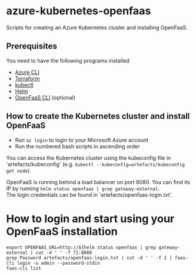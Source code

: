 # azure-kubernetes-openfaas
Scripts for creating an Azure Kubernetes cluster and installing OpenFaaS.

## Prerequisites
You need to have the following programs installed  
* [Azure CLI](https://docs.microsoft.com/en-us/cli/azure/install-azure-cli?view=azure-cli-latest)
* [Terraform](https://www.terraform.io/)
* [kubectl](https://kubernetes.io/docs/tasks/tools/install-kubectl/)
* [Helm](https://helm.sh/)
* [OpenFaaS CLI](https://github.com/openfaas/faas-cli) (optional)

## How to create the Kubernetes cluster and install OpenFaaS
* Run `az login` to login to your Microsoft Azure account
* Run the numbered bash scripts in ascending order

You can access the Kubernetes cluster using the kubeconfig file in 'artefacts/kubeconfig' (e.g. `kubectl --kubeconfig=artefacts/kubeconfig get node`).  

OpenFaaS is running behind a load balancer on port 8080. You can find its IP by running `helm status openfaas | grep gateway-external`.  
The login credentials can be found in 'artefacts/openfaas-login.txt'.

# How to login and start using your OpenFaaS installation
```
export OPENFAAS_URL=http://${helm status openfaas | grep gateway-external | cut -d ' ' -f 7}:8080
grep Password artefacts/openfaas-login.txt | cut -d ' ' -f 2 | faas-cli login -u admin --password-stdin
faas-cli list
```